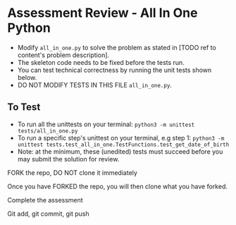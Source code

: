 # Assessment Review - All In One Python

- Modify `all_in_one.py` to solve the problem as stated in [TODO ref to content's problem description].
- The skeleton code needs to be fixed before the tests run.
- You can test technical correctness by running the unit tests shown below.
- DO NOT MODIFY TESTS IN THIS FILE `all_in_one.py`.

## To Test

- To run all the unittests on your terminal: `python3 -m unittest tests/all_in_one.py`
- To run a specific step's unittest on your terminal, e.g step 1: `python3 -m unittest tests.test_all_in_one.TestFunctions.test_get_date_of_birth`
- Note: at the minimum, these (unedited) tests must succeed before you may submit the solution for review.

FORK the repo, DO NOT clone it immediately

Once you have FORKED the repo, you will then clone what you have forked. 

Complete the assessment

Git add, git commit, git push
